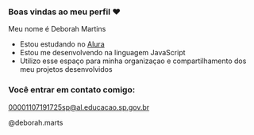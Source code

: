### Boas vindas ao meu perfil ❤️

Meu nome é Deborah Martins 

- Estou estudando no [Alura](https:\\www.alura.com.br)
- Estou me desenvolvendo na linguagem JavaScript
- Utilizo esse espaço para minha organizaçao e compartilhamento dos meu projetos desenvolvidos 

### Você entrar em contato comigo: 

00001107191725sp@al.educacao.sp.gov.br

@deborah.marts


